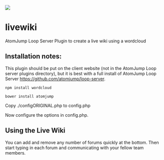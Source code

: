<img src="https://atomjump.com/images/logo80.png">

# livewiki
AtomJump Loop Server Plugin to create a live wiki using a wordcloud



## Installation notes:

This plugin should be put on the client website (not in the AtomJump Loop server plugins directory), but it is best
with a full install of AtomJump Loop Server https://github.com/atomjump/loop-server.
        
`npm install wordcloud`

`bower install atomjump`

Copy ./configORIGINAL.php to config.php

Now configure the options in config.php.


## Using the Live Wiki

You can add and remove any number of forums quickly at the bottom. Then start typing in each forum and communicating with your fellow
team members.
